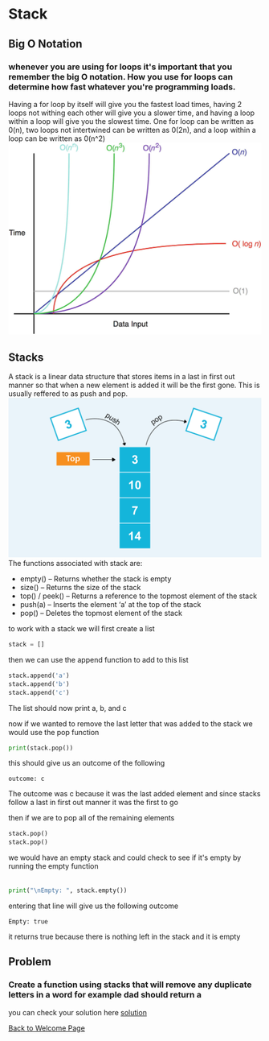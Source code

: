 # Stack
## Big O Notation
### whenever you are using for loops it's important that you remember the big O notation. How you use for loops can determine how fast whatever you're programming loads. 
Having a for loop by itself will give you the fastest load times, having 2 loops not withing each other will give you a slower time, and having a loop within a loop will give you the slowest time.
One for loop can be written as 0(n), two loops not intertwined can be written as 0(2n), and a loop within a loop can be written as 0(n^2)
![guess_design](BigO.jpg)
## Stacks
A stack is a linear data structure that stores items in a last in first out manner so that when a new element is added it will be the first gone. This is usually reffered to as push and pop.
![guess_design](stack.png)
The functions associated with stack are:

* empty() – Returns whether the stack is empty
* size() – Returns the size of the stack
* top() / peek() – Returns a reference to the topmost element of the stack
* push(a) – Inserts the element ‘a’ at the top of the stack
* pop() – Deletes the topmost element of the stack

to work with a stack we will first create a list
```python
stack = []
```
then we can use the append function to add to this list
```python
stack.append('a')
stack.append('b')
stack.append('c')
```
The list should now print a, b, and c

now if we wanted to remove the last letter that was added to the stack we would use the pop function
```python
print(stack.pop())
```
this should give us an outcome of the following
```
outcome: c
```
The outcome was c because it was the last added element and since stacks follow a last in first out manner it was the first to go

then if we are to pop all of the remaining elements
```python
stack.pop()
stack.pop()
```
we would have an empty stack and could check to see if it's empty by running the empty function
```python

print("\nEmpty: ", stack.empty())
```
entering that line will give us the following outcome
```
Empty: true
```
it returns true because there is nothing left in the stack and it is empty
## Problem

### Create a function using stacks that will remove any duplicate letters in a word for example dad should return a

you can check your solution here [solution](StackSolution.md)


[Back to Welcome Page](0-welcome.md)